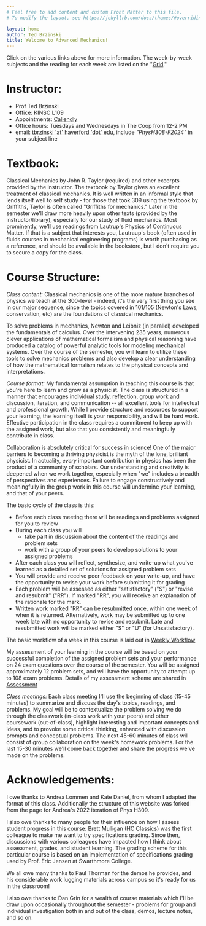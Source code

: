 ```yaml
---
# Feel free to add content and custom Front Matter to this file.
# To modify the layout, see https://jekyllrb.com/docs/themes/#overriding-theme-defaults

layout: home
author: Ted Brzinski
title: Welcome to Advanced Mechanics!
---
```


Click on the various links above for more information.  The week-by-week subjects and the reading for each
week are listed on the "[Grid](/PhysH308/Grid)."

# Instructor:
 - Prof Ted Brzinski
 - Office: KINSC L109
 - Appointments:  [Callendly](https://calendly.com/tbrzinski/one-on-one-meeting-with-ted)
 - Office hours: Tuesdays and Wednesdays in The Coop from 12-2 PM
 - email: [tbrzinski 'at' haverford 'dot' edu](mailto:tbrzinski@haverford.edu), include _"PhysH308-F2024"_ in your subject line

# Textbook:
Classical Mechanics by John R. Taylor (required) and other excerpts provided by the instructor. The textbook by Taylor gives an excellent treatment of classical mechanics. It is well written in an informal style that lends itself well to self study - for those that took 309 using the textbook by Griffiths, Taylor is often called "Griffiths for mechanics." Later in the semester we'll draw more heavily upon other texts (provided by the instructor/library), especially for our study of fluid mechanics. Most prominently, we'll use readings from Lautrup's Physics of Continuous Matter. If that is a subject that interests you, Lautraup's book (often used in fluids courses in mechanical engineering programs) is worth purchasing as a reference, and should be available in the bookstore, but I don't require you to secure a copy for the class.

# Course Structure:

*Class content:*
Classical mechanics is one of the more mature branches of physics we teach at the 300-level - indeed, it's the very first thing you see in our major sequence, since the topics covered in 101/105 (Newton's Laws, conservation, etc) are the foundations of classical mechanics.

To solve problems in mechanics, Newton and Leibniz (in parallel) developed the fundamentals of calculus.
Over the intervening 235 years, numerous clever applications of mathematical formalism and physical reasoning have produced a catalog of powerful analytic tools for modeling mechanical systems.
Over the course of the semester, you will learn to utilize these tools to solve mechanics problems and also develop a clear understanding of how the mathematical formalism relates to the physical concepts and interpretations.

*Course format:*
My fundamental assumption in teaching this course is that you're here to learn and grow as a physicist.
The class is structured in a manner that encourages individual study, reflection, group work and discussion, iteration, and communication -- all excellent tools for intellectual and professional growth.
While I provide structure and resources to support your learning, the learning itself is your responsibility, and will be hard work.
Effective participation in the class requires a commitment to keep up with the assigned work, but also that you consistently and meaningfully contribute in class.

Collaboration is absolutely critical for success in science!
One of the major barriers to becoming a thriving physicist is the myth of the lone, brilliant physicist.
In actuality, _every_ important contribution in physics has been the product of a community of scholars.
Our understanding and creativity is deepened when we work together, especially when "we" includes a breadth of perspectives and experiences.
Failure to engage constructively and meaningfully in the group work in this course will undermine your learning, and that of your peers.

The basic cycle of the class is this:
 - Before each class meeting there will be readings and problems assigned for you to review
 - During each class you will
      - take part in discussion about the content of the readings and problem sets
      - work with a group of your peers to develop solutions to your assigned problems
 - After each class you will reflect, synthesize, and write-up what you've learned as a detailed set of solutions for assigned problem sets
 - You will provide and receive peer feedback on your write-up, and have the opportunity to revise your work before submitting it for grading
 - Each problem will be assessed as either "satisfactory" ("S") or "revise and resubmit" ("RR"). If marked "RR", you will receive an explanation of the rationale for the mark.
 - Written work marked "RR" can be resubmitted once, within one week of when it is returned. Alternatively, work may be submitted up to one week late with no opportunity to revise and resubmit. Late and resubmitted work will be marked either "S" or "U" (for Unsatisfactory).

The basic workflow of a week in this course is laid out in [Weekly Workflow](/PhysH308/weekly)

My assessment of your learning in the course will be based on your successful completion of the assigned problem sets and your performance on 24 exam questions over the course of the semester.
You will be assigned approximately 12 problem sets, and will have the opportunity to attempt up to 108 exam problems.
Details of my assessment scheme are shared in [Assessment](/PhysH308/assessment)

*Class meetings:*
Each class meeting I'll use the beginning of class (15-45 minutes) to summarize and discuss the day's topics, readings, and problems.  My goal will be to contextualize the problem solving we do through the classwork (in-class work with your peers) and other coursework (out-of-class), highlight interesting and important concepts and ideas, and to provoke some critical thinking, enhanced with discussion prompts and conceptual problems.  The next 45-60 minutes of class will consist of group collaboration on the week's homework problems. For the last 15-30 minutes we'll come back together and share the progress we've made on the problems.

# Acknowledgements:
I owe thanks to Andrea Lommen and Kate Daniel, from whom I adapted the format of this class. Additionally the structure of this website was forked from the page for Andrea's 2022 iteration of Phys H309.

I also owe thanks to many people for their influence on how I assess student progress in this course: Brett Mulligan (HC Classics) was the first colleague to make me want to try specifications grading. Since then, discussions with various colleagues have impacted how I think about assessment, grades, and student learning. The grading scheme for this particular course is based on an implementation of specifications grading used by Prof. Eric Jensen at Swarthmore College. 

We all owe many thanks to Paul Thorman for the demos he provides, and his considerable work lugging materials across campus so it's ready for us in the classroom!

I also owe thanks to Dan Grin for a wealth of course materials which I'll be draw upon occasionally throughout the semester - problems for group and individual investigation both in and out of the class, demos, lecture notes, and so on.
